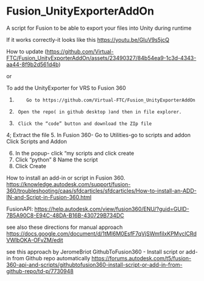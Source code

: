# Fusion_UnityExporterAddOn
A script for Fusion to be able to export your files into Unity during runtime

If it works correctly-it looks like this https://youtu.be/GIuV9s5jcQ 

How to update
 (https://github.com/Virtual-FTC/Fusion_UnityExporterAddOn/assets/23490327/84b54ea9-1c3d-4343-aa44-8f9b2d561d4b)

or

To add the UnityExporter for VRS to Fusion 360
1.         Go to https://github.com/Virtual-FTC/Fusion_UnityExporterAddOn
2.      Open the repo( in github desktop )and then in file explorer.
3.      Click the “code” button and download the ZIp file
4;      Extract the file
5.      In Fusion 360-
Go to Utilities-go to scripts and addon
Click Scripts and Addon

6. In the popup- click “my scripts and click create
7. Click “python”
8  Name the script
9.  Click Create
 


How to install an add-in or script in Fusion 360.  https://knowledge.autodesk.com/support/fusion-360/troubleshooting/caas/sfdcarticles/sfdcarticles/How-to-install-an-ADD-IN-and-Script-in-Fusion-360.html

FusionAPI: https://help.autodesk.com/view/fusion360/ENU/?guid=GUID-7B5A90C8-E94C-48DA-B16B-430729B734DC

see also these directions for manual approach https://docs.google.com/document/d/1tMI6M0EsfF7qVjSWmfiIxKPMyclCRdVWlbOKA-OFvZM/edit

see this approach by JeromeBriot  GithubToFusion360 - Install script or add-in from Github repo automatically   https://forums.autodesk.com/t5/fusion-360-api-and-scripts/githubtofusion360-install-script-or-add-in-from-github-repo/td-p/7730948

